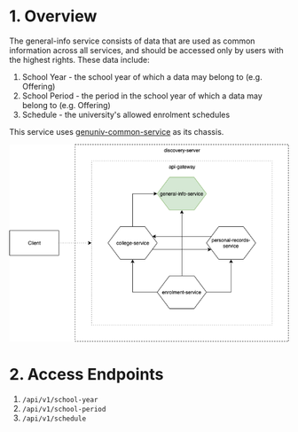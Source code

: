 # 1. Overview
The general-info service consists of data that are used as common information across all services, and should be accessed only by users with the highest rights. These data include:
1. School Year - the school year of which a data may belong to (e.g. Offering) 
2. School Period - the period in the school year of which a data may belong to (e.g. Offering)
3. Schedule - the university's allowed enrolment schedules

This service uses [genuniv-common-service](https://github.com/carzanodev/genuniv-common-service) as its chassis.

![general-info](./.assets/genuniv-general-info-service.png)

# 2. Access Endpoints
1. `/api/v1/school-year`
2. `/api/v1/school-period`
3. `/api/v1/schedule`
